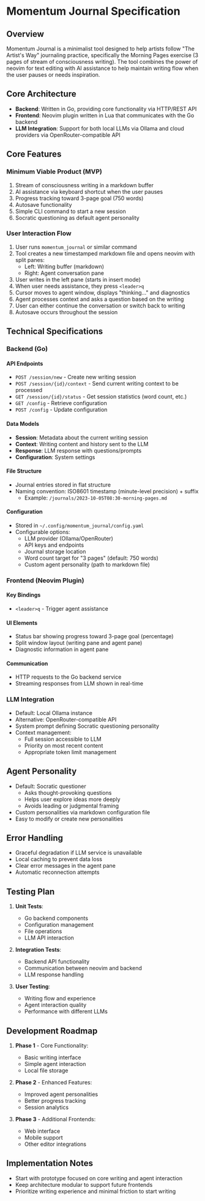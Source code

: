 # Momentum Journal Specification

## Overview
Momentum Journal is a minimalist tool designed to help artists follow "The Artist's Way" journaling practice, specifically the Morning Pages exercise (3 pages of stream of consciousness writing). The tool combines the power of neovim for text editing with AI assistance to help maintain writing flow when the user pauses or needs inspiration.

## Core Architecture
- **Backend**: Written in Go, providing core functionality via HTTP/REST API
- **Frontend**: Neovim plugin written in Lua that communicates with the Go backend
- **LLM Integration**: Support for both local LLMs via Ollama and cloud providers via OpenRouter-compatible API

## Core Features

### Minimum Viable Product (MVP)
1. Stream of consciousness writing in a markdown buffer
2. AI assistance via keyboard shortcut when the user pauses
3. Progress tracking toward 3-page goal (750 words)
4. Autosave functionality
5. Simple CLI command to start a new session
6. Socratic questioning as default agent personality

### User Interaction Flow
1. User runs `momentum_journal` or similar command
2. Tool creates a new timestamped markdown file and opens neovim with split panes:
   - Left: Writing buffer (markdown)
   - Right: Agent conversation pane
3. User writes in the left pane (starts in insert mode)
4. When user needs assistance, they press `<leader>q`
5. Cursor moves to agent window, displays "thinking..." and diagnostics
6. Agent processes context and asks a question based on the writing
7. User can either continue the conversation or switch back to writing
8. Autosave occurs throughout the session

## Technical Specifications

### Backend (Go)

#### API Endpoints
- `POST /session/new` - Create new writing session
- `POST /session/{id}/context` - Send current writing context to be processed
- `GET /session/{id}/status` - Get session statistics (word count, etc.)
- `GET /config` - Retrieve configuration
- `POST /config` - Update configuration

#### Data Models
- **Session**: Metadata about the current writing session
- **Context**: Writing content and history sent to the LLM
- **Response**: LLM response with questions/prompts
- **Configuration**: System settings

#### File Structure
- Journal entries stored in flat structure
- Naming convention: ISO8601 timestamp (minute-level precision) + suffix
  - Example: `/journals/2023-10-05T08:30-morning-pages.md`

#### Configuration
- Stored in `~/.config/momentum_journal/config.yaml`
- Configurable options:
  - LLM provider (Ollama/OpenRouter)
  - API keys and endpoints
  - Journal storage location
  - Word count target for "3 pages" (default: 750 words)
  - Custom agent personality (path to markdown file)

### Frontend (Neovim Plugin)

#### Key Bindings
- `<leader>q` - Trigger agent assistance

#### UI Elements
- Status bar showing progress toward 3-page goal (percentage)
- Split window layout (writing pane and agent pane)
- Diagnostic information in agent pane

#### Communication
- HTTP requests to the Go backend service
- Streaming responses from LLM shown in real-time

### LLM Integration
- Default: Local Ollama instance
- Alternative: OpenRouter-compatible API
- System prompt defining Socratic questioning personality
- Context management:
  - Full session accessible to LLM
  - Priority on most recent content
  - Appropriate token limit management

## Agent Personality
- Default: Socratic questioner
  - Asks thought-provoking questions
  - Helps user explore ideas more deeply
  - Avoids leading or judgmental framing
- Custom personalities via markdown configuration file
- Easy to modify or create new personalities

## Error Handling
- Graceful degradation if LLM service is unavailable
- Local caching to prevent data loss
- Clear error messages in the agent pane
- Automatic reconnection attempts

## Testing Plan
1. **Unit Tests**:
   - Go backend components
   - Configuration management
   - File operations
   - LLM API interaction

2. **Integration Tests**:
   - Backend API functionality
   - Communication between neovim and backend
   - LLM response handling

3. **User Testing**:
   - Writing flow and experience
   - Agent interaction quality
   - Performance with different LLMs

## Development Roadmap
1. **Phase 1** - Core Functionality:
   - Basic writing interface
   - Simple agent interaction
   - Local file storage

2. **Phase 2** - Enhanced Features:
   - Improved agent personalities
   - Better progress tracking
   - Session analytics

3. **Phase 3** - Additional Frontends:
   - Web interface
   - Mobile support
   - Other editor integrations

## Implementation Notes
- Start with prototype focused on core writing and agent interaction
- Keep architecture modular to support future frontends
- Prioritize writing experience and minimal friction to start writing 